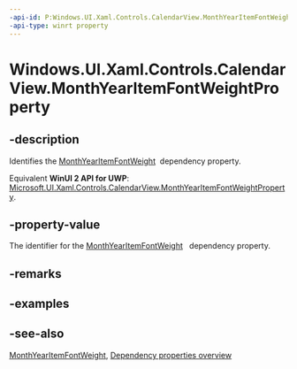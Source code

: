 ```yaml
---
-api-id: P:Windows.UI.Xaml.Controls.CalendarView.MonthYearItemFontWeightProperty
-api-type: winrt property
---
```


<!-- Property syntax
public Windows.UI.Xaml.DependencyProperty MonthYearItemFontWeightProperty { get; }
-->

# Windows.UI.Xaml.Controls.CalendarView.MonthYearItemFontWeightProperty

## -description
Identifies the [MonthYearItemFontWeight](calendarview_monthyearitemfontweight.md)  dependency property.

Equivalent **WinUI 2 API for UWP**: [Microsoft.UI.Xaml.Controls.CalendarView.MonthYearItemFontWeightProperty](/windows/winui/api/microsoft.ui.xaml.controls.calendarview.monthyearitemfontweightproperty).

## -property-value
The identifier for the [MonthYearItemFontWeight](calendarview_monthyearitemfontweight.md)   dependency property.

## -remarks

## -examples

## -see-also
[MonthYearItemFontWeight](calendarview_monthyearitemfontweight.md), [Dependency properties overview](/windows/uwp/xaml-platform/dependency-properties-overview)
